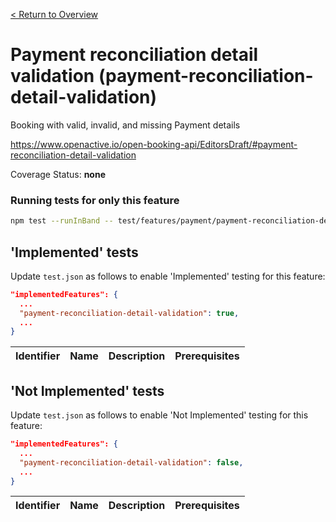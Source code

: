 [< Return to Overview](../../README.md)
# Payment reconciliation detail validation (payment-reconciliation-detail-validation)

Booking with valid, invalid, and missing Payment details

https://www.openactive.io/open-booking-api/EditorsDraft/#payment-reconciliation-detail-validation

Coverage Status: **none**


### Running tests for only this feature

```bash
npm test --runInBand -- test/features/payment/payment-reconciliation-detail-validation/
```


## 'Implemented' tests

Update `test.json` as follows to enable 'Implemented' testing for this feature:

```json
"implementedFeatures": {
  ...
  "payment-reconciliation-detail-validation": true,
  ...
}
```


| Identifier | Name | Description | Prerequisites |
|------------|------|-------------|---------------|


## 'Not Implemented' tests

Update `test.json` as follows to enable 'Not Implemented' testing for this feature:

```json
"implementedFeatures": {
  ...
  "payment-reconciliation-detail-validation": false,
  ...
}
```


| Identifier | Name | Description | Prerequisites |
|------------|------|-------------|---------------|
